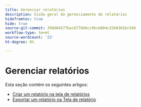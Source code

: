 ```yaml
---
title: Gerenciar relatórios
description: Visão geral do gerenciamento de relatórios
hidefromtoc: true
hide: true
source-git-commit: 350d64577bac677bb0cc9bcb804c32b0301bc5d4
workflow-type: tm+mt
source-wordcount: '25'
ht-degree: 0%

---
```



# Gerenciar relatórios

Esta seção contém os seguintes artigos:

* [Criar um relatório na tela de relatórios](../../../reports-and-dashboards/reporting-canvas/manage-reports/build-report.md)
* [Exportar um relatório na Tela de relatório](../../../reports-and-dashboards/reporting-canvas/manage-reports/export-report.md)
